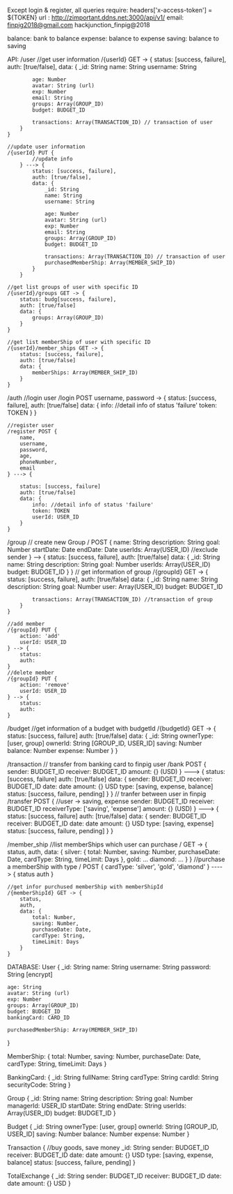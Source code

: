 Except login & register, all queries require:
headers['x-access-token'] = ${TOKEN}
url : http://zimportant.ddns.net:3000/api/v1/
email:
finpig2018@gmail.com
hackjunction_finpig@2018

balance: bank to balance
expense: balance to expense
saving: balance to saving

API:
/user
	//get user information
	/{userId} GET -> {
		status: [success, failure],
		auth: [true/false],
		data: {
			_id: String
			name: String
			username: String

			age: Number
			avatar: String (url)
			exp: Number
			email: String
			groups: Array(GROUP_ID)
			budget: BUDGET_ID

			transactions: Array(TRANSACTION_ID) // transaction of user
		}
	}

	//update user information
	/{userId} PUT {
			//update info
		} ---> {
			status: [success, failure],
			auth: [true/false],
			data: {
				_id: String
				name: String
				username: String

				age: Number
				avatar: String (url)
				exp: Number
				email: String
				groups: Array(GROUP_ID)
				budget: BUDGET_ID

				transactions: Array(TRANSACTION_ID) // transaction of user
				purchasedMemberShip: Array(MEMBER_SHIP_ID)
			}
		}

	//get list groups of user with specific ID
	/{userId}/groups GET -> {
		status: budg[success, failure],
		auth: [true/false]
		data: {
			groups: Array(GROUP_ID)
		}
	}

	//get list memberShip of user with specific ID
	/{userId}/member_ships GET -> {
		status: [success, failure],
		auth: [true/false]
		data: {
			memberShips: Array(MEMBER_SHIP_ID)
		}
	}

/auth
	//login user
	/login POST username, password -> {
		status: [success, failure],
		auth: [true/false]
		data: {
			info: //detail info of status 'failure'
			token: TOKEN
		}
	}

	//register user
	/register POST {
		name,
		username, 
		password, 
		age,
		phoneNumber, 
		email
	} ---> {

		status: [success, failure]
		auth: [true/false]
		data: {
			info: //detail info of status 'failure'
			token: TOKEN
			userId: USER_ID
		}
	}

/group
	// create new Group
	/ POST {
		name: String
		description: String
		goal: Number
		startDate: Date
		endDate: Date
		userIds: Array(USER_ID) //exclude sender
	} --> {
		status: [success, failure],
		auth: [true/false]
		data: {
			_id: String
			name: String
			description: String
			goal: Number
			userIds: Array(USER_ID)
			budget: BUDGET_ID
		}
	}
	// get information of group
	/{groupId} GET -> {
		status: [success, failure],
		auth: [true/false]
		data: {
			_id: String
			name: String
			description: String
			goal: Number
			user: Array(USER_ID)
			budget: BUDGET_ID

			transactions: Array(TRANSACTION_ID) //transaction of group
		}
	}

	//add member
	/{groupId} PUT {
		action: 'add'
		userId: USER_ID
	} --> {
		status:
		auth:
	}
	//delete member
	/{groupId} PUT {
		action: 'remove'
		userId: USER_ID
	} --> {
		status:
		auth:
	}

/budget
	//get information of a budget with budgetId
	/{budgetId} GET -> {
		status: [success, failure]
		auth: [true/false]
		data: {
			_id: String
			ownerType: [user, group]
			ownerId: String [GROUP_ID, USER_ID]
			saving: Number
			balance: Number
			expense: Number
		}
	}

/transaction 
	// transfer from banking card to finpig user
	/bank POST {
		sender: BUDGET_ID
		receiver: BUDGET_ID
		amount: {} (USD)
	} ---> {
		status: [success, failure]
		auth: [true/false]
		data: {
			sender: BUDGET_ID
			receiver: BUDGET_ID
			date: date
			amount: {} USD
			type: [saving, expense, balance]
			status: [success, failure, pending]
		}
	}
	// tranfer between user in finpig
	/transfer POST { //user -> saving, expense
		sender: BUDGET_ID
		receiver: BUDGET_ID
		receiverType: ['saving', 'expense']
		amount: {} (USD)
	} ---> {
		status: [success, failure]
		auth: [true/false]
		data: {
			sender: BUDGET_ID
			receiver: BUDGET_ID
			date: date
			amount: {} USD
			type: [saving, expense]
			status: [success, failure, pending]
		}
	}

/member_ship
	//list memberShips which user can purchase
	/ GET -> {
		status,
		auth,
		data: {
			silver: {
				total: Number,
				saving: Number,
				purchaseDate: Date,
				cardType: String,
				timeLimit: Days
			},
			gold: ...
			diamond: ...
		}
	}
	//purchase a memberShip with type
	/ POST {
		cardType: 'silver', 'gold', 'diamond'
	}
	----> {
		status
		auth
	}

	//get infor purchused memberShip with memberShipId
	/{memberShipId} GET -> {
		status,
		auth,
		data: {
			total: Number,
			saving: Number,
			purchaseDate: Date,
			cardType: String,
			timeLimit: Days
		}
	}

DATABASE:
User {
	_id: String
	name: String
	username: String
	password: String [encrypt]

	age: String
	avatar: String (url)
	exp: Number
	groups: Array(GROUP_ID)
	budget: BUDGET_ID
	bankingCard: CARD_ID

	purchasedMemberShip: Array(MEMBER_SHIP_ID)
}

MemberShip: {
	total: Number,
	saving: Number,
	purchaseDate: Date,
	cardType: String,
	timeLimit: Days
}

BankingCard: {
	_id: String
	fullName: String
	cardType: String
	cardId: String
	securityCode: String
}

Group {
	_id: String
	name: String
	description: String
	goal: Number
	managerId: USER_ID
	startDate: String
	endDate: String
	userIds: Array(USER_ID)
	budget: BUDGET_ID
}

Budget {
	_id: String
	ownerType: [user, group]
	ownerId: String [GROUP_ID, USER_ID]
	saving: Number
	balance: Number
	expense: Number
}

Transaction { //buy goods, save money
	_id: String
	sender: BUDGET_ID
	receiver: BUDGET_ID
	date: date
	amount: {} USD
	type: [saving, expense, balance]
	status: [success, failure, pending]
}

TotalExchange {
	_id: String
	sender: BUDGET_ID
	receiver: BUDGET_ID
	date: date
	amount: {} USD
}
